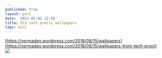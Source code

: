 ```yaml
---
published: true
layout: post
date: '2021-01-02 12:56'
title: Old tech pretty wallpapers
tags: misc 
---
```

[https://vermaden.wordpress.com/2018/08/15/wallpapers](https://vermaden.wordpress.com/2018/08/15/wallpapers-from-tech-pron/)  
![](https://vermaden.files.wordpress.com/2018/08/wallpapers-oldschool-machines1.jpg)
